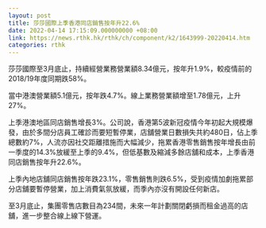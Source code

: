 ```yaml
---
layout: post
title: 莎莎國際上季香港同店銷售按年升22.6%
date: 2022-04-14 17:15:09.000000000 +08:00
link: https://news.rthk.hk/rthk/ch/component/k2/1643999-20220414.htm
categories: rthk
---
```


莎莎國際至3月底止，持續經營業務營業額8.34億元，按年升1.9%，較疫情前的2018/19年度同期跌58%。

當中港澳營業額5.1億元，按年跌4.7%。線上業務營業額增至1.78億元，上升27%。

上季港澳地區同店銷售增長3%。公司說，香港第5波新冠疫情今年初起大規模爆發，由於多間分店員工確診而要短暫停業，店舖營業日數損失共約480日，佔上季總數約7%，人流亦因社交距離措施而大幅減少，拖累香港零售銷售按年增長由前一季度的14.3%放緩至上季的9.4%，但低基數及縮減多餘店舖和成本，上季香港同店銷售按年升22.6%。

上季內地店舖同店銷售按年跌23.1%，零售銷售則跌6.5%，受到疫情加劇拖累部分店舖要暫停營業，加上消費氣氛放緩，而季內亦沒有開設任何新店。

至3月底止，集團零售店數目為234間，未來一年計劃關閉虧損而租金過高的店舖，進一步整合線上線下營運。
